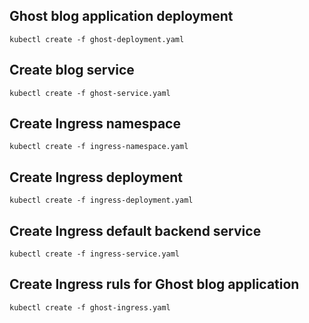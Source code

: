## Ghost blog application deployment
```
kubectl create -f ghost-deployment.yaml
```

## Create blog service
```
kubectl create -f ghost-service.yaml
```

## Create Ingress namespace
```
kubectl create -f ingress-namespace.yaml
```

## Create Ingress deployment
```
kubectl create -f ingress-deployment.yaml
```

## Create Ingress default backend service
```
kubectl create -f ingress-service.yaml 
```

## Create Ingress ruls for Ghost blog application
```
kubectl create -f ghost-ingress.yaml
```
